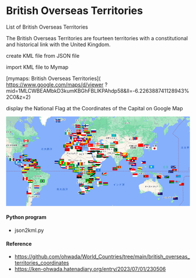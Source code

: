 British Overseas Territories
===============

List of British Overseas Territories

The British Overseas Territories are fourteen territories with a constitutional and historical link with the United Kingdom.

create KML file from JSON file

import KML file to Mymap

[mymaps:  British Overseas Territories](
https://www.google.com/maps/d/viewer
?mid=1MLCWBEAMbkD3kumKBGhFBLlKPAhdp58&ll=-6.226388741128943%2C0&z=2)

display the National Flag at the Coordinates of the Capital on Google Map

![un_members](https://github.com/ohwada/World_Countries/blob/main/national_flags_gmap/un_member_states/screenshots/un_members_capital.png)

#### Python program
- json2kml.py

#### Reference
- https://github.com/ohwada/World_Countries/tree/main/british_overseas_territories_coordinates
- https://ken-ohwada.hatenadiary.org/entry/2023/07/01/230506
